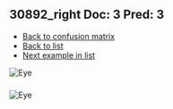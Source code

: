 ## 30892_right Doc: 3 Pred: 3
- [Back to confusion matrix](https://github.com/juliandewit/kaggle_retinopathy/blob/master/matrix.md)
- [Back to list](https://github.com/juliandewit/kaggle_retinopathy/blob/master/lists/33/list.md)
- [Next example in list](https://github.com/juliandewit/kaggle_retinopathy/blob/master/lists/33/30/30925_left.md)

![Eye](https://retinopaty.blob.core.windows.net/size1024/30892_right_3.jpeg)

### 

![Eye]()
